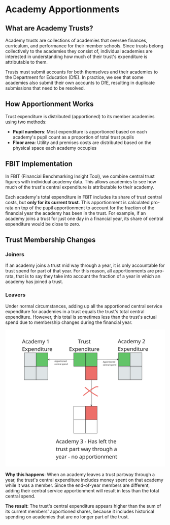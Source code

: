 # Academy Apportionments

## What are Academy Trusts?

Academy trusts are collections of academies that oversee finances, curriculum, and performance for their member schools. Since trusts belong collectively to the academies they consist of, individual academies are interested in understanding how much of their trust's expenditure is attributable to them.

Trusts must submit accounts for both themselves and their academies to the Department for Education (DfE). In practice, we see that some academies also submit their own accounts to DfE, resulting in duplicate submissions that need to be resolved.

## How Apportionment Works

Trust expenditure is distributed (apportioned) to its member academies using two methods:

- **Pupil numbers**: Most expenditure is apportioned based on each academy's pupil count as a proportion of total trust pupils
- **Floor area**: Utility and premises costs are distributed based on the physical space each academy occupies

## FBIT Implementation

In FBIT (Financial Benchmarking Insight Tool), we combine central trust figures with individual academy data. This allows academies to see how much of the trust's central expenditure is attributable to their academy.

Each academy's total expenditure in FBIT includes its share of trust central costs, but **only for its current trust**. This apportionment is calculated pro-rata on top of the pupil apportionment to account for the fraction of the financial year the academy has been in the trust. For example, if an academy joins a trust for just one day in a financial year, its share of central expenditure would be close to zero.

## Trust Membership Changes

### Joiners

If an academy joins a trust mid way through a year, it is only accountable for trust spend for part of that year. For this reason, all apportionments are pro-rata, that is to say they take into account the fraction of a year in which an academy has joined a trust.

### Leavers

Under normal circumstances, adding up all the apportioned central service expenditure for academies in a trust equals the trust's total central expenditure. However, this total is sometimes less than the trust's actual spend due to membership changes during the financial year.

![Apportionment diagram](./images/apportionments.png)

**Why this happens**: When an academy leaves a trust partway through a year, the trust's central expenditure includes money spent on that academy while it was a member. Since the end-of-year members are different, adding their central service apportionment will result in less than the total central spend.

**The result**: The trust's central expenditure appears higher than the sum of its current members' apportioned shares, because it includes historical spending on academies that are no longer part of the trust.

